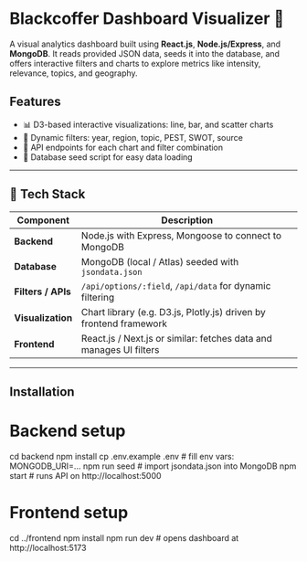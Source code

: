 # Blackcoffer Dashboard Visualizer 🚀

A visual analytics dashboard built using **React.js**, **Node.js/Express**, and **MongoDB**. It reads provided JSON data, seeds it into the database, and offers interactive filters and charts to explore metrics like intensity, relevance, topics, and geography.


## Features
- 📊 D3-based interactive visualizations: line, bar, and scatter charts  
- 🔎 Dynamic filters: year, region, topic, PEST, SWOT, source  
- 🔄 API endpoints for each chart and filter combination  
- 📂 Database seed script for easy data loading
---

## 🧩 Tech Stack

| Component        | Description                                                         |
|------------------|---------------------------------------------------------------------|
| **Backend**      | Node.js with Express, Mongoose to connect to MongoDB                |
| **Database**     | MongoDB (local / Atlas) seeded with `jsondata.json`                |
| **Filters / APIs** | `/api/options/:field`, `/api/data` for dynamic filtering        |
| **Visualization**| Chart library (e.g. D3.js, Plotly.js) driven by frontend framework |
| **Frontend**     | React.js / Next.js or similar: fetches data and manages UI filters   |

---

## Installation

# Backend setup
cd backend
npm install
cp .env.example .env         # fill env vars: MONGODB_URI=...
npm run seed                 # import jsondata.json into MongoDB
npm start                    # runs API on http://localhost:5000

# Frontend setup
cd ../frontend
npm install
npm run dev                    # opens dashboard at http://localhost:5173
